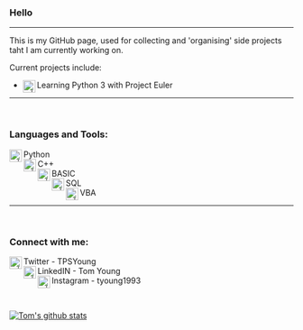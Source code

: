 ### Hello
---
This is my GitHub page, used for collecting and 'organising' side projects taht I am currently working on.  

Current projects include:  
- [<img align="left" alt="x | Python" width="22px" src="https://img.icons8.com/ios-filled/50/000000/webpage.png"/>][euler] Learning Python 3 with Project Euler  

---

<br />

### Languages and Tools:

<img align="left" alt="x | Python" width="22px" src="https://cdn.jsdelivr.net/npm/simple-icons@v3/icons/python.svg" />Python  
<img align="left" alt="x | C++" width="22px" src="https://cdn.jsdelivr.net/npm/simple-icons@v3/icons/cplusplus.svg" />C++  
<img align="left" alt="x | BASIC" width="22px" src="https://img.icons8.com/metro/26/000000/bas.png" />BASIC  
<img align="left" alt="x | SQL" width="22px" src="https://cdn.jsdelivr.net/npm/simple-icons@v3/icons/mysql.svg" />SQL  
<img align="left" alt="x | VBA" width="22px" src="https://img.icons8.com/metro/26/000000/vb.png" />VBA  

---

<br />

### Connect with me:

[<img align="left" alt="x | Twitter" width="22px" src="https://cdn.jsdelivr.net/npm/simple-icons@v3/icons/twitter.svg" />][twitter] Twitter - TPSYoung  
[<img align="left" alt="x | LinkedIn" width="22px" src="https://cdn.jsdelivr.net/npm/simple-icons@v3/icons/linkedin.svg" />][linkedin] LinkedIN - Tom Young  
[<img align="left" alt="x | Instagram" width="22px" src="https://cdn.jsdelivr.net/npm/simple-icons@v3/icons/instagram.svg" />][instagram] Instagram - tyoung1993  

[twitter]:https://www.twitter.com/tpsyoung
[linkedin]:https://www.linkedin.com/in/tom-young-805213a2/
[instagram]:https://www.instagram/tyoung1993
[euler]:https://projecteuler.net/

<br />

[![Tom's github stats](https://github-readme-stats.vercel.app/api?username=seebiscuitz&show_icons=true&theme=dark)](https://github.com/anuraghazra/github-readme-stats)